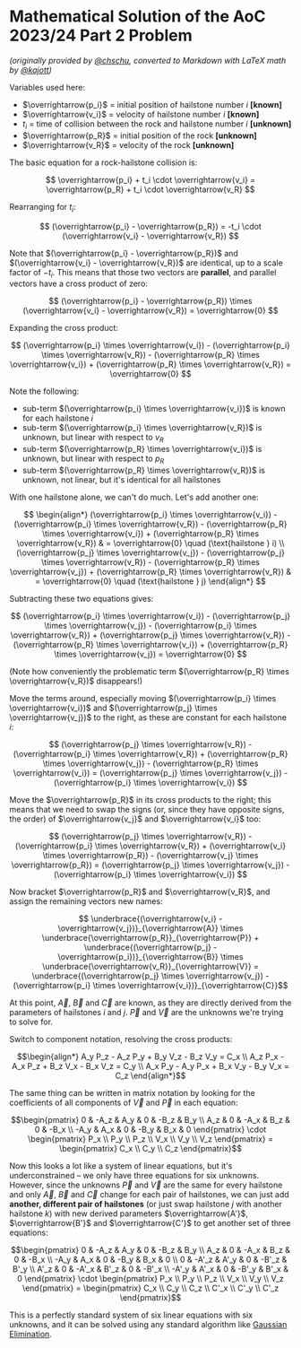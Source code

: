 # Mathematical Solution of the AoC 2023/24 Part 2 Problem

_(originally provided by [@chschu](https://github.com/chschu), converted to Markdown with LaTeX math by [@kajott](https://github.com/kajott))_

Variables used here:
- $\overrightarrow{p_i}$ = initial position of hailstone number _i_ **[known]**
- $\overrightarrow{v_i}$ = velocity of hailstone number _i_ **[known]**
- $t_i$ = time of collision between the rock and hailstone number _i_ **[unknown]**
- $\overrightarrow{p_R}$ = initial position of the rock **[unknown]**
- $\overrightarrow{v_R}$ = velocity of the rock **[unknown]**

The basic equation for a rock-hailstone collision is:

$$
\overrightarrow{p_i} + t_i \cdot \overrightarrow{v_i} =
\overrightarrow{p_R} + t_i \cdot \overrightarrow{v_R}
$$

Rearranging for $t_i$:

$$
(\overrightarrow{p_i} - \overrightarrow{p_R}) = -t_i \cdot
(\overrightarrow{v_i} - \overrightarrow{v_R})
$$

Note that $(\overrightarrow{p_i} - \overrightarrow{p_R})$ and $(\overrightarrow{v_i} - \overrightarrow{v_R})$ are identical, up to a scale factor of $-t_i$. This means that those two vectors are **parallel**, and parallel vectors have a cross product of zero:

$$
(\overrightarrow{p_i} - \overrightarrow{p_R}) \times
(\overrightarrow{v_i} - \overrightarrow{v_R}) = \overrightarrow{0}
$$

Expanding the cross product:

$$
(\overrightarrow{p_i} \times \overrightarrow{v_i}) -
(\overrightarrow{p_i} \times \overrightarrow{v_R}) -
(\overrightarrow{p_R} \times \overrightarrow{v_i}) +
(\overrightarrow{p_R} \times \overrightarrow{v_R}) =
\overrightarrow{0}
$$

Note the following:
- sub-term $(\overrightarrow{p_i} \times \overrightarrow{v_i})$ is known for each hailstone _i_
- sub-term $(\overrightarrow{p_i} \times \overrightarrow{v_R})$ is unknown, but linear with respect to $v_R$
- sub-term $(\overrightarrow{p_R} \times \overrightarrow{v_i})$ is unknown, but linear with respect to $p_R$
- sub-term $(\overrightarrow{p_R} \times \overrightarrow{v_R})$ is unknown, not linear, but it's identical for all hailstones

With one hailstone alone, we can't do much. Let's add another one:

$$
\begin{align*}
(\overrightarrow{p_i} \times \overrightarrow{v_i}) -
(\overrightarrow{p_i} \times \overrightarrow{v_R}) -
(\overrightarrow{p_R} \times \overrightarrow{v_i}) +
(\overrightarrow{p_R} \times \overrightarrow{v_R}) & =
 \overrightarrow{0} \quad (\text{hailstone } i) \\
(\overrightarrow{p_j} \times \overrightarrow{v_j}) -
(\overrightarrow{p_j} \times \overrightarrow{v_R}) -
(\overrightarrow{p_R} \times \overrightarrow{v_j}) +
(\overrightarrow{p_R} \times \overrightarrow{v_R}) & =
 \overrightarrow{0} \quad (\text{hailstone } j)
\end{align*}
$$

Subtracting these two equations gives:

$$
(\overrightarrow{p_i} \times \overrightarrow{v_i}) -
(\overrightarrow{p_j} \times \overrightarrow{v_j}) -
(\overrightarrow{p_i} \times \overrightarrow{v_R}) +
(\overrightarrow{p_j} \times \overrightarrow{v_R}) -
(\overrightarrow{p_R} \times \overrightarrow{v_i}) +
(\overrightarrow{p_R} \times \overrightarrow{v_j}) =
 \overrightarrow{0}
$$

(Note how conveniently the problematic term $(\overrightarrow{p_R} \times \overrightarrow{v_R})$ disappears!)

Move the terms around, especially moving $(\overrightarrow{p_i} \times \overrightarrow{v_i})$ and $(\overrightarrow{p_j} \times \overrightarrow{v_j})$ to the right, as these are constant for each hailstone _i_:

$$
(\overrightarrow{p_j} \times \overrightarrow{v_R}) -
(\overrightarrow{p_i} \times \overrightarrow{v_R}) +
(\overrightarrow{p_R} \times \overrightarrow{v_j}) -
(\overrightarrow{p_R} \times \overrightarrow{v_i}) =
(\overrightarrow{p_j} \times \overrightarrow{v_j}) -
(\overrightarrow{p_i} \times \overrightarrow{v_i})
$$

Move the $\overrightarrow{p_R}$ in its cross products to the right; this means that we need to swap the signs (or, since they have opposite signs, the order) of $\overrightarrow{v_j}$ and $\overrightarrow{v_i}$ too:

$$
(\overrightarrow{p_j} \times \overrightarrow{v_R}) -
(\overrightarrow{p_i} \times \overrightarrow{v_R}) +
(\overrightarrow{v_i} \times \overrightarrow{p_R}) -
(\overrightarrow{v_j} \times \overrightarrow{p_R}) =
(\overrightarrow{p_j} \times \overrightarrow{v_j}) -
(\overrightarrow{p_i} \times \overrightarrow{v_i})
$$

Now bracket $\overrightarrow{p_R}$ and $\overrightarrow{v_R}$, and assign the remaining vectors new names:

```math
       \underbrace{(\overrightarrow{v_i} - \overrightarrow{v_j})}_{\overrightarrow{A}}
\times \underbrace{\overrightarrow{p_R}}_{\overrightarrow{P}} +
       \underbrace{(\overrightarrow{p_j} - \overrightarrow{p_i})}_{\overrightarrow{B}}
\times \underbrace{\overrightarrow{v_R}}_{\overrightarrow{V}} =
       \underbrace{(\overrightarrow{p_j} \times \overrightarrow{v_j}) -
                   (\overrightarrow{p_i} \times \overrightarrow{v_i})}_{\overrightarrow{C}}
```

At this point, $\overrightarrow{A}$, $\overrightarrow{B}$ and $\overrightarrow{C}$ are known, as they are directly derived from the parameters of hailstones _i_ and _j_. $\overrightarrow{P}$ and $\overrightarrow{V}$ are the unknowns we're trying to solve for.

Switch to component notation, resolving the cross products:

```math
\begin{align*}
A_y P_z - A_z P_y + B_y V_z - B_z V_y = C_x \\
A_z P_x - A_x P_z + B_z V_x - B_x V_z = C_y \\
A_x P_y - A_y P_x + B_x V_y - B_y V_x = C_z
\end{align*}
```

The same thing can be written in matrix notation by looking for the coefficients of all components of $\overrightarrow{V}$ and $\overrightarrow{P}$ in each equation:

```math
\begin{pmatrix}
   0 & -A_z &  A_y &    0 & -B_z &  B_y \\
 A_z &    0 & -A_x &  B_z &    0 & -B_x \\
-A_y &  A_x &    0 & -B_y &  B_x &    0
\end{pmatrix} \cdot \begin{pmatrix}
P_x \\ P_y \\ P_z \\ V_x \\ V_y \\ V_z
\end{pmatrix} = \begin{pmatrix}
C_x \\ C_y \\ C_z
\end{pmatrix}
```

Now this looks a lot like a system of linear equations, but it's underconstrained &ndash; we only have three equations for six unknowns. However, since the unknowns $\overrightarrow{P}$ and $\overrightarrow{V}$ are the same for every hailstone and only $\overrightarrow{A}$, $\overrightarrow{B}$ and $\overrightarrow{C}$ change for each pair of hailstones, we can just add **another, different pair of hailstones** (or just swap hailstone _j_ with another hailstone _k_) with new derived parameters $\overrightarrow{A'}$, $\overrightarrow{B'}$ and $\overrightarrow{C'}$ to get another set of three equations:

```math
\begin{pmatrix}
    0 &  -A_z &   A_y &     0 &  -B_z &   B_y \\
  A_z &     0 &  -A_x &   B_z &     0 &  -B_x \\
 -A_y &   A_x &     0 &  -B_y &   B_x &     0 \\
    0 & -A'_z &  A'_y &     0 & -B'_z &  B'_y \\
 A'_z &     0 & -A'_x &  B'_z &     0 & -B'_x \\
-A'_y &  A'_x &     0 & -B'_y &  B'_x &     0
\end{pmatrix} \cdot \begin{pmatrix}
P_x \\ P_y \\ P_z \\ V_x \\ V_y \\ V_z
\end{pmatrix} = \begin{pmatrix}
C_x \\ C_y \\ C_z \\ C'_x \\ C'_y \\ C'_z
\end{pmatrix}
```

This is a perfectly standard system of six linear equations with six unknowns, and it can be solved using any standard algorithm like [Gaussian Elimination](https://en.wikipedia.org/wiki/Gaussian_elimination).
